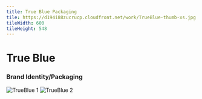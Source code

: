 ```yaml
---
title: True Blue Packaging
tile: https://d194i88zucrucp.cloudfront.net/work/TrueBlue-thumb-xs.jpg
tileWidth: 600
tileHeight: 548
---
```


# True Blue

### Brand Identity/Packaging

![TrueBlue 1](https://d194i88zucrucp.cloudfront.net/work/TrueBlue-lg.jpg)
![TrueBlue 2](https://d194i88zucrucp.cloudfront.net/work/TrueBlueJam1-lg.jpg)
